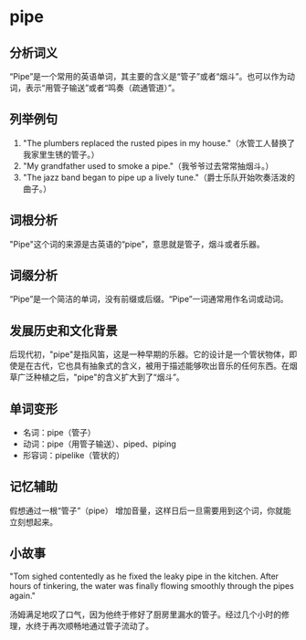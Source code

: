 # pipe

## 分析词义

  

“Pipe”是一个常用的英语单词，其主要的含义是“管子”或者“烟斗”。也可以作为动词，表示“用管子输送”或者“鸣奏（疏通管道）”。

  

## 列举例句

  

1.  "The plumbers replaced the rusted pipes in my house."（水管工人替换了我家里生锈的管子。）
2.  "My grandfather used to smoke a pipe."（我爷爷过去常常抽烟斗。）
3.  "The jazz band began to pipe up a lively tune."（爵士乐队开始吹奏活泼的曲子。）

  

## 词根分析

  

"Pipe"这个词的来源是古英语的“pipe”，意思就是管子，烟斗或者乐器。

  

## 词缀分析

  

“Pipe”是一个简洁的单词，没有前缀或后缀。“Pipe”一词通常用作名词或动词。

  

## 发展历史和文化背景

  

后现代初，"pipe"是指风笛，这是一种早期的乐器。它的设计是一个管状物体，即使是在古代，它也具有抽象式的含义，被用于描述能够吹出音乐的任何东西。在烟草广泛种植之后，"pipe"的含义扩大到了“烟斗”。

  

## 单词变形

  

*   名词：pipe（管子）
*   动词：pipe（用管子输送）、piped、piping
*   形容词：pipelike（管状的）

  

## 记忆辅助

  

假想通过一根“管子”（pipe） 增加音量，这样日后一旦需要用到这个词，你就能立刻想起来。

  

## 小故事

  

"Tom sighed contentedly as he fixed the leaky pipe in the kitchen. After hours of tinkering, the water was finally flowing smoothly through the pipes again."

  

汤姆满足地叹了口气，因为他终于修好了厨房里漏水的管子。经过几个小时的修理，水终于再次顺畅地通过管子流动了。
